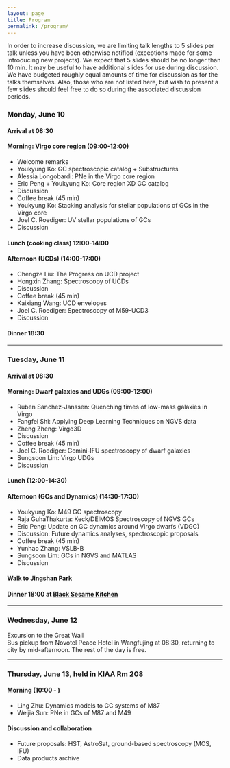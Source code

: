 ```yaml
---
layout: page
title: Program
permalink: /program/
---
```


In order to increase discussion, we are limiting talk lengths to 5 slides per talk unless you have been otherwise notified (exceptions made for some introducing new projects). We expect that 5 slides should be no longer than 10 min. It may be useful to have additional slides for use during discussion. We have budgeted roughly equal amounts of time for discussion as for the talks themselves. Also, those who are not listed here, but wish to present a few slides should feel free to do so during the associated discussion periods.

### Monday, June 10

#### Arrival at 08:30
#### Morning: Virgo core region (09:00-12:00)

* Welcome remarks
* Youkyung Ko: GC spectroscopic catalog + Substructures
* Alessia Longobardi: PNe in the Virgo core region
* Eric Peng + Youkyung Ko: Core region XD GC catalog
* Discussion
* Coffee break (45 min)
* Youkyung Ko: Stacking analysis for stellar populations of GCs in the Virgo core
* Joel C. Roediger: UV stellar populations of GCs
* Discussion

#### Lunch (cooking class) 12:00-14:00

#### Afternoon (UCDs) (14:00-17:00)
* Chengze Liu: The Progress on UCD project
* Hongxin Zhang: Spectroscopy of UCDs
* Discussion
* Coffee break (45 min)
* Kaixiang Wang: UCD envelopes
* Joel C. Roediger: Spectroscopy of M59-UCD3
* Discussion

#### Dinner 18:30  

---------------------------------------------------------------

### Tuesday, June 11

#### Arrival at 08:30
#### Morning: Dwarf galaxies and UDGs (09:00-12:00)

* Ruben Sanchez-Janssen: Quenching times of low-mass galaxies in Virgo
* Fangfei Shi: Applying Deep Learning Techniques on NGVS data
* Zheng Zheng: Virgo3D
* Discussion
* Coffee break (45 min)
* Joel C. Roediger: Gemini-IFU spectroscopy of dwarf galaxies
* Sungsoon Lim: Virgo UDGs
* Discussion

#### Lunch (12:00-14:30) 

#### Afternoon (GCs and Dynamics) (14:30-17:30)
    
* Youkyung Ko: M49 GC spectroscopy
* Raja GuhaThakurta: Keck/DEIMOS Spectroscopy of NGVS GCs
* Eric Peng: Update on GC dynamics around Virgo dwarfs (VDGC)
* Discussion: Future dynamics analyses, spectroscopic proposals
* Coffee break (45 min)
* Yunhao Zhang: VSLB-B
* Sungsoon Lim: GCs in NGVS and MATLAS
* Discussion

#### Walk to Jingshan Park
#### Dinner 18:00 at <a href="http://www.blacksesamekitchen.com/" target="_blank">Black Sesame Kitchen</a>  

---------------------------------------------------------------

### Wednesday, June 12

Excursion to the Great Wall  
Bus pickup from Novotel Peace Hotel in Wangfujing at 08:30, returning to city by mid-afternoon. The rest of the day is free.

---------------------------------------------------------------

### Thursday, June 13, held in KIAA Rm 208

#### Morning (10:00 - )

* Ling Zhu: Dynamics models to GC systems of M87
* Weijia Sun: PNe in GCs of M87 and M49

#### Discussion and collaboration
* Future proposals: HST, AstroSat, ground-based spectroscopy (MOS, IFU)
* Data products archive


